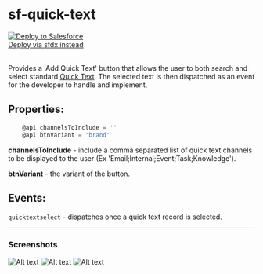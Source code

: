 # sf-quick-text

<a href="https://githubsfdeploy.herokuapp.com">
    <img alt="Deploy to Salesforce"
       src="https://raw.githubusercontent.com/afawcett/githubsfdeploy/master/deploy.png"
    >   
</a>

<br />

<a href="https://github.com/jsmithdev/sfdx-deploy-instructions">
  Deploy via sfdx instead
</a>

<br />
<br />

Provides a 'Add Quick Text' button that allows the user to both search and select standard <a href="https://help.salesforce.com/s/articleView?id=sf.quick_text_setting_up.htm&language=en_US&type=5">Quick Text</a>. The selected text is then dispatched as an event for the developer to handle and implement.

## Properties:

```js 
    @api channelsToInclude = ''
    @api btnVariant = 'brand'
```

**channelsToInclude** - include a comma separated list of quick text channels to be displayed to the user (Ex 'Email;Internal;Event;Task;Knowledge').

**btnVariant** - the variant of the button.

## Events:
``` quicktextselect ``` - dispatches once a quick text record is selected.

<hr>

### Screenshots
![Alt text](<Screenshot 2023-09-06 at 11.15.43 AM.png>)
![Alt text](<Screenshot 2023-09-06 at 11.14.55 AM.png>)
![Alt text](<Screenshot 2023-09-06 at 11.15.11 AM.png>)